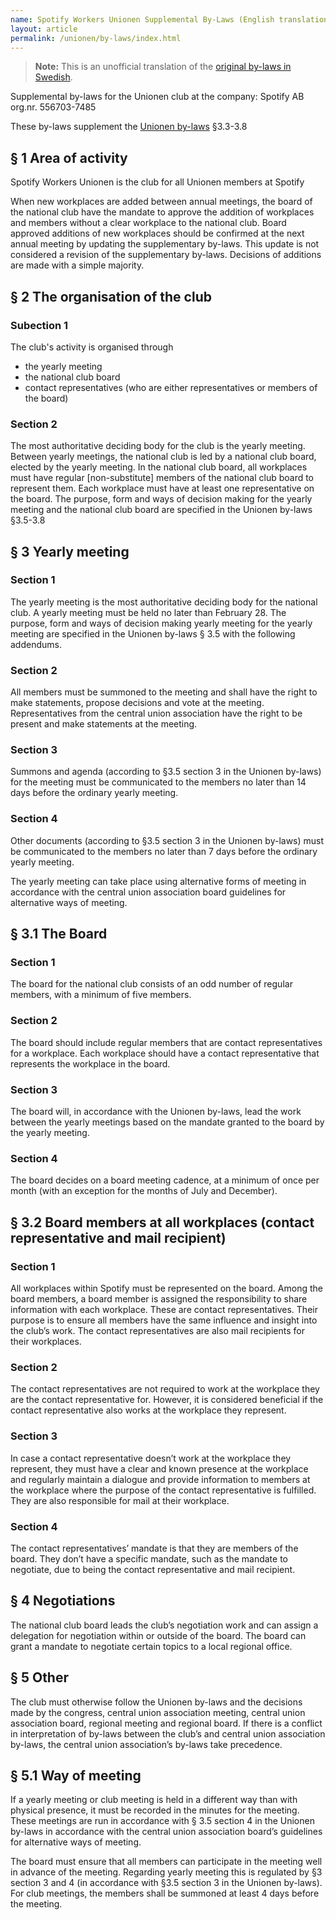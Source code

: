 ```yaml
---
name: Spotify Workers Unionen Supplemental By-Laws (English translation)
layout: article
permalink: /unionen/by-laws/index.html
---
```


> **Note:** This is an unofficial translation of the [original by-laws in Swedish](by-laws-swedish).

Supplemental by-laws for the Unionen club at the company: Spotify AB org.nr. 556703-7485

These by-laws supplement the [Unionen by-laws](https://www.unionen.se/stadgar) §3.3-3.8

## § 1 Area of activity

Spotify Workers Unionen is the club for all Unionen members at Spotify

When new workplaces are added between annual meetings, the board of the national club have the mandate to approve the addition of workplaces and members without a clear workplace to the national club. Board approved additions of new workplaces should be confirmed at the next annual meeting by updating the supplementary by-laws. This update is not considered a revision of the supplementary by-laws. Decisions of additions are made with a simple majority.

## § 2 The organisation of the club

### Subection 1

The club's activity is organised through

* the yearly meeting
* the national club board
* contact representatives (who are either representatives or members of the board)

### Section 2

The most authoritative deciding body for the club is the yearly meeting. Between yearly meetings, the national club is led by a national club board, elected by the yearly meeting. In the national club board, all workplaces must have regular [non-substitute] members of the national club board to represent them. Each workplace must have at least one representative on the board. The purpose, form and ways of decision making for the yearly meeting and the national club board are specified in the Unionen by-laws §3.5-3.8

## § 3 Yearly meeting

### Section 1

The yearly meeting is the most authoritative deciding body for the national club. A yearly meeting must be held no later than February 28. The purpose, form and ways of decision making yearly meeting for the yearly meeting are specified in the Unionen by-laws § 3.5 with the following addendums.

### Section 2

All members must be summoned to the meeting and shall have the right to make statements, propose decisions and vote at the meeting. Representatives from the central union association have the right to be present and make statements at the meeting.

### Section 3

Summons and agenda (according to §3.5 section 3 in the Unionen by-laws) for the meeting must be communicated to the members no later than 14 days before the ordinary yearly meeting.

### Section 4

Other documents (according to §3.5 section 3 in the Unionen by-laws) must be communicated to the members no later than 7 days before the ordinary yearly meeting.

The yearly meeting can take place using alternative forms of meeting in accordance with the central union association board guidelines for alternative ways of meeting.

## § 3.1 The Board

### Section 1

The board for the national club consists of an odd number of regular members, with a minimum of five members.

### Section 2

The board should include regular members that are contact representatives for a workplace. Each workplace should have a contact representative that represents the workplace in the board.

### Section 3

The board will, in accordance with the Unionen by-laws, lead the work between the yearly meetings based on the mandate granted to the board by the yearly meeting.

### Section 4

The board decides on a board meeting cadence, at a minimum of once per month (with an exception for the months of July and December).

## § 3.2 Board members at all workplaces (contact representative and mail recipient)

### Section 1

All workplaces within Spotify must be represented on the board. Among the board members, a board member is assigned the responsibility to share information with each workplace. These are contact representatives. Their purpose is to ensure all members have the same influence and insight into the club’s work. The contact representatives are also mail recipients for their workplaces.

### Section 2

The contact representatives are not required to work at the workplace they are the contact representative for. However, it is considered beneficial if the contact representative also works at the workplace they represent.

### Section 3

In case a contact representative doesn’t work at the workplace they represent, they must have a clear and known presence at the workplace and regularly maintain a dialogue and provide information to members at the workplace where the purpose of the contact representative is fulfilled. They are also responsible for mail at their workplace.

### Section 4

The contact representatives’ mandate is that they are members of the board. They don’t have a specific mandate, such as the mandate to negotiate, due to being the contact representative and mail recipient.

## § 4 Negotiations

The national club board leads the club’s negotiation work and can assign a delegation for negotiation within or outside of the board. The board can grant a mandate to negotiate certain topics to a local regional office.

## § 5 Other

The club must otherwise follow the Unionen by-laws and the decisions made by the congress, central union association meeting, central union association board, regional meeting and regional board. If there is a conflict in interpretation of by-laws between the club’s and central union association by-laws, the central union association’s by-laws take precedence.

## § 5.1 Way of meeting

If a yearly meeting or club meeting is held in a different way than with physical presence, it must be recorded in the minutes for the meeting. These meetings are run in accordance with § 3.5 section 4 in the Unionen by-laws in accordance with the central union association board’s guidelines for alternative ways of meeting.

The board must ensure that all members can participate in the meeting well in advance of the meeting. Regarding yearly meeting this is regulated by §3 section 3 and 4 (in accordance with §3.5 section 3 in the Unionen by-laws). For club meetings, the members shall be summoned at least 4 days before the meeting.
